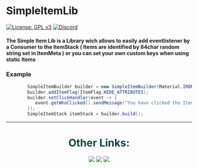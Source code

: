 # SimpleItemLib

[![License: GPL v3](https://img.shields.io/badge/License-GPL%20v3-blue.svg)](LICENSE)
[![Discord](https://img.shields.io/discord/785956343407181824.svg)](https://discord.gg/wvcX92VyEH)

#### The Simple Item Lib is a Library wich allows to easily add eventlistener by a Consumer to the ItemStack ( Items are identified by 64char random string set in ItemMeta ) or you can set your own custom keys when using static Items

### Example

```java
        SimpleItemBuilder builder = new SimpleItemBuilder(Material.IRON_AXE);
        builder.addItemFlag(ItemFlag.HIDE_ATTRIBUTES);
        builder.setClickHandler(event -> {
           event.getWhoClicked().sendMessage("You have clicked the Item"); 
        });
        SimpleItemStack itemStack = builder.build();
```

--- 

<div align="center">
    <h1 style="color:#154444">Other Links:</h1>
    <a style="color:#00ff00" target="_blank" href="https://github.com/VironLab"><img src="https://img.shields.io/github/followers/VironLab?label=GitHub%20Followers&logo=GitHub&logoColor=%23ffffff&style=flat-square"></img></a>
    <a style="color:#00ff00" target="_blank" href="https://discord.gg/wvcX92VyEH"><img src="https://img.shields.io/discord/785956343407181824?label=vironlab.eu%20Discord&logo=Discord&logoColor=%23ffffff&style=flat-square"></img></a>
    <a style="color:#00ff00" target="_blank" href="https://www.paypal.com/paypalme/depascaldc"><img src="https://img.shields.io/static/v1?label=Donate%20Via%20Paypal&message=paypal&style=flat-square&logo=paypal&color=lightgrey"></img></a>
</div>